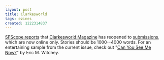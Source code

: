 ```yaml
---
layout: post
title: Clarkesworld
tags: ezines
created: 1222314837
---
```

<!-- links checked 31-Jan-2015 -->

[SFScope reports](http://sfscope.com/2008/09/clarkesworld-magazine-reopens/) that [Clarkesworld Magazine](http://clarkesworldmagazine.com/) has reopened to [submissions](http://clarkesworldmagazine.com/submissions/), which are now online only.  Stories should be 1000--4000 words.  For an entertaining sample from the current issue, check out "[Can You See Me Now?](http://clarkesworldmagazine.com/witchey_09_08/)" by Eric M. Witchey.
